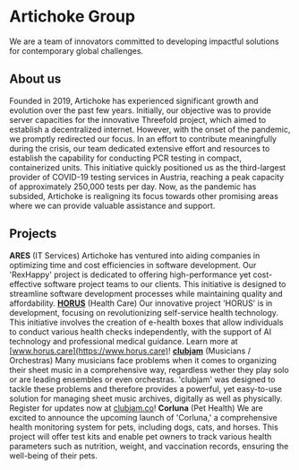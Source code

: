 # Artichoke Group

We are a team of innovators committed to developing impactful solutions for contemporary global challenges.

## About us

Founded in 2019, Artichoke has experienced significant growth and evolution over the past few years. Initially, our objective was to provide server capacities for the innovative Threefold project, which aimed to establish a decentralized internet. However, with the onset of the pandemic, we promptly redirected our focus.
In an effort to contribute meaningfully during the crisis, our team dedicated extensive effort and resources to establish the capability for conducting PCR testing in compact, containerized units. This initiative quickly positioned us as the third-largest provider of COVID-19 testing services in Austria, reaching a peak capacity of approximately 250,000 tests per day.
Now, as the pandemic has subsided, Artichoke is realigning its focus towards other promising areas where we can provide valuable assistance and support.

## Projects

**ARES** (IT Services)
Artichoke has ventured into aiding companies in optimizing time and cost efficiencies in software development. Our 'RexHappy' project is dedicated to offering high-performance yet cost-effective software project teams to our clients. This initiative is designed to streamline software development processes while maintaining quality and affordability.
[**HORUS**](https://www.horus.care) (Health Care)
Our innovative project 'HORUS' is in development, focusing on revolutionizing self-service health technology. This initiative involves the creation of e-health boxes that allow individuals to conduct various health checks independently, with the support of AI technology and professional medical guidance.
Learn more at [www.horus.care](https://www.horus.care)!
[**clubjam**](https://www.clubjam.co) (Musicians / Orchestras)
Many musicians face problems when it comes to organizing their sheet music in a comprehensive way, regardless wether they play solo or are leading ensembles or even orchestras. 'clubjam' was designed to tackle these problems and therefore provides a powerful, yet easy-to-use solution for managing sheet music archives, digitally as well as physically.
Register for updates now at [clubjam.co](https://www.clubjam.co)!
**Corluna** (Pet Health)
We are excited to announce the upcoming launch of 'Corluna,' a comprehensive health monitoring system for pets, including dogs, cats, and horses. This project will offer test kits and enable pet owners to track various health parameters such as nutrition, weight, and vaccination records, ensuring the well-being of their pets.


